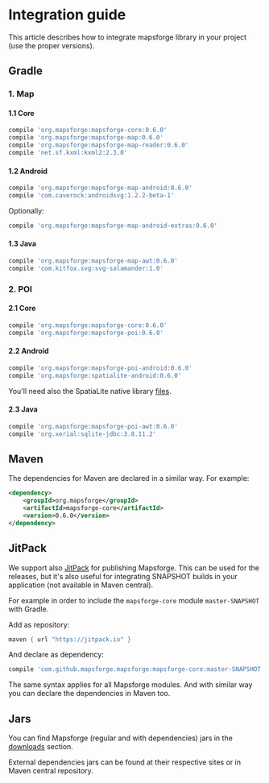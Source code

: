 # Integration guide

This article describes how to integrate mapsforge library in your project (use the proper versions).

## Gradle

### 1. Map

#### 1.1 Core
```groovy
compile 'org.mapsforge:mapsforge-core:0.6.0'
compile 'org.mapsforge:mapsforge-map:0.6.0'
compile 'org.mapsforge:mapsforge-map-reader:0.6.0'
compile 'net.sf.kxml:kxml2:2.3.0'
```

#### 1.2 Android
```groovy
compile 'org.mapsforge:mapsforge-map-android:0.6.0'
compile 'com.caverock:androidsvg:1.2.2-beta-1'
```

Optionally:
```groovy
compile 'org.mapsforge:mapsforge-map-android-extras:0.6.0'
```

#### 1.3 Java
```groovy
compile 'org.mapsforge:mapsforge-map-awt:0.6.0'
compile 'com.kitfox.svg:svg-salamander:1.0'
```

### 2. POI

#### 2.1 Core
```groovy
compile 'org.mapsforge:mapsforge-core:0.6.0'
compile 'org.mapsforge:mapsforge-poi:0.6.0'
```

#### 2.2 Android
```groovy
compile 'org.mapsforge:mapsforge-poi-android:0.6.0'
compile 'org.mapsforge:spatialite-android:0.6.0'
```

You'll need also the SpatiaLite native library [files](../spatialite-android/libs).

#### 2.3 Java
```groovy
compile 'org.mapsforge:mapsforge-poi-awt:0.6.0'
compile 'org.xerial:sqlite-jdbc:3.8.11.2'
```

## Maven

The dependencies for Maven are declared in a similar way. For example:

```xml
<dependency>
    <groupId>org.mapsforge</groupId>
    <artifactId>mapsforge-core</artifactId>
    <version>0.6.0</version>
</dependency>
```

## JitPack

We support also [JitPack](https://jitpack.io/#mapsforge/mapsforge) for publishing Mapsforge. This can be used for the releases, but it's also useful for integrating SNAPSHOT builds in your application (not available in Maven central).

For example in order to include the `mapsforge-core` module `master-SNAPSHOT` with Gradle.

Add as repository:
```groovy
maven { url "https://jitpack.io" }
```

And declare as dependency:
```groovy
compile 'com.github.mapsforge.mapsforge:mapsforge-core:master-SNAPSHOT'
```

The same syntax applies for all Mapsforge modules. And with similar way you can declare the dependencies in Maven too.

## Jars

You can find Mapsforge (regular and with dependencies) jars in the [downloads](Downloads.md) section.

External dependencies jars can be found at their respective sites or in Maven central repository.
